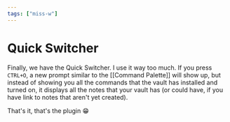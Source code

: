 ```yaml
---
tags: ["miss-w"]
---
```


# Quick Switcher

Finally, we have the Quick Switcher. I use it way too much. If you press `CTRL+O`, a new prompt similar to the [[Command Palette]] will show up, but instead of showing you all the commands that the vault has installed and turned on, it displays all the notes that your vault has (or could have, if you have link to notes that aren't yet created).

That's it, that's the plugin 😁